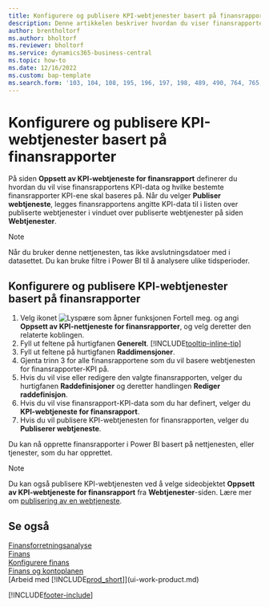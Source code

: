 ```yaml
---
title: Konfigurere og publisere KPI-webtjenester basert på finansrapporter
description: Denne artikkelen beskriver hvordan du viser finansrapporten KPI-data som er basert på finansrapporter.
author: brentholtorf
ms.author: bholtorf
ms.reviewer: bholtorf
ms.service: dynamics365-business-central
ms.topic: how-to
ms.date: 12/16/2022
ms.custom: bap-template
ms.search.form: '103, 104, 108, 195, 196, 197, 198, 489, 490, 764, 765, 766'
---
```

# Konfigurere og publisere KPI-webtjenester basert på finansrapporter

På siden **Oppsett av KPI-webtjeneste for finansrapport** definerer du hvordan du vil vise finansrapportens KPI-data og hvilke bestemte finansrapporter KPI-ene skal baseres på. Når du velger **Publiser webtjeneste**, legges finansrapportens angitte KPI-data til i listen over publiserte webtjenester i vinduet over publiserte webtjenester på siden **Webtjenester**.

> [!NOTE]
> Når du bruker denne nettjenesten, tas ikke avslutningsdatoer med i datasettet. Du kan bruke filtre i Power BI til å analysere ulike tidsperioder.

## Konfigurere og publisere KPI-webtjenester basert på finansrapporter
  
1. Velg ikonet ![Lyspære som åpner funksjonen Fortell meg.](media/ui-search/search_small.png "Fortell hva du vil gjøre") og angi **Oppsett av KPI-nettjeneste for finansrapporter**, og velg deretter den relaterte koblingen.
2. Fyll ut feltene på hurtigfanen **Generelt**. [!INCLUDE[tooltip-inline-tip](includes/tooltip-inline-tip_md.md)]
3. Fyll ut feltene på hurtigfanen **Raddimensjoner**.
4. Gjenta trinn 3 for alle finansrapportene som du vil basere webtjenesten for finansrapporter-KPI på.  
5. Hvis du vil vise eller redigere den valgte finansrapporten, velger du hurtigfanen **Raddefinisjoner** og deretter handlingen **Rediger raddefinisjon**.
6. Hvis du vil vise finansrapport-KPI-data som du har definert, velger du **KPI-webtjeneste for finansrapport**.
7. Hvis du vil publisere KPI-webtjenesten for finansrapporten, velger du **Publiserer webtjeneste**.

Du kan nå opprette finansrapporter i Power BI basert på nettjenesten, eller tjenester, som du har opprettet.

> [!NOTE]  
> Du kan også publisere KPI-webtjenesten ved å velge sideobjektet **Oppsett av KPI-webtjeneste for finansrapport** fra **Webtjenester**-siden. Lære mer om [publisering av en webtjeneste](across-how-publish-web-service.md).

## Se også

[Finansforretningsanalyse](bi.md)  
[Finans](finance.md)  
[Konfigurere finans](finance-setup-finance.md)  
[Finans og kontoplanen](finance-general-ledger.md)  
[Arbeid med [!INCLUDE[prod_short](includes/prod_short.md)]](ui-work-product.md)

[!INCLUDE[footer-include](includes/footer-banner.md)]
